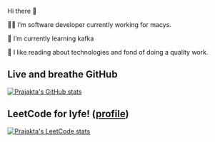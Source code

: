 Hi there 👋

👩‍💻 I’m software developer currently working for macys.

📕 I’m currently learning kafka

📖 I like reading about technologies and fond of doing a quality work.

## Live and breathe GitHub 

[![Prajakta's GitHub stats](https://github-readme-stats.vercel.app/api?username=prajaktakhare&show_icons=true&icon_color=586069&text_color=586069&bg_color=fff&line_height=30&hide_title=true&title_color=0366d6)](https://github.com/anuraghazra/github-readme-stats)

## LeetCode for lyfe! ([profile](https://leetcode.com/prajaktakhare))
[![Prajakta's LeetCode stats](https://leetcode-stats-six.vercel.app/api?username=prajaktakhare)](https://github.com/KnlnKS/leetcode-stats)



